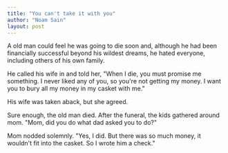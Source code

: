 ```yaml
---
title: "You can't take it with you"
author: "Noam Sain"
layout: post
---
```


A old man could feel he was going to die soon and, although he had been financially successful beyond his wildest dreams, he hated everyone, including others of his own family.

He called his wife in and told her, "When I die, you must promise me something. I never liked any of you, so you're not getting my money. I want you to bury all my money in my casket with me."

His wife was taken aback, but she agreed.

Sure enough, the old man died. After the funeral, the kids gathered around mom. "Mom, did you do what dad asked you to do?"

Mom nodded solemnly. "Yes, I did. But there was so much money, it wouldn't fit into the casket. So I wrote him a check."